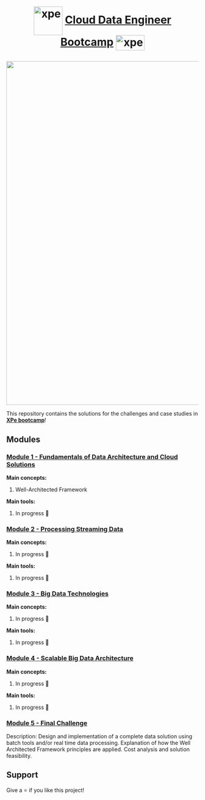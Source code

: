 # <p align="center" style="margin-top: 0px;"><img align="center" alt="xpe" height="75" width="75" src="https://user-images.githubusercontent.com/48625700/195990032-7cf8a32a-40a8-496a-bf12-30acadf8c4cb.svg"> [Cloud Data Engineer Bootcamp](https://www.xpeducacao.com.br/bootcamp/engenheiro-de-dados-cloud) <img align="center" alt="xpe" height="40" width="75" src="https://user-images.githubusercontent.com/48625700/195990434-47cbacbb-8a78-427f-8f5a-7b1640f90819.png">

<p align="center">
  <img width="900" src="https://user-images.githubusercontent.com/48625700/195993069-9322758b-cd21-4a67-b39f-400721a874c4.png">
</p>

This repository contains the solutions for the challenges and case studies in **[XPe bootcamp](https://www.xpeducacao.com.br/bootcamp/engenheiro-de-dados-cloud)**!

## Modules

### [Module 1 - Fundamentals of Data Architecture and Cloud Solutions](https://github.com/mascalmeida/bootcamp-xpe-data-eng-cloud/tree/main/module%201%20-%20Fundamentals%20of%20Data%20Architecture%20and%20Cloud%20Solutions)

**Main concepts:**

1. Well-Architected Framework

**Main tools:** 

1. In progress 🚧

### [Module 2 - Processing Streaming Data](https://github.com/mascalmeida/bootcamp-xpe-data-eng-cloud/tree/main/module%202%20-%20Processing%20Streaming%20Data)

**Main concepts:**

1. In progress 🚧

**Main tools:** 

1. In progress 🚧

### [Module 3 - Big Data Technologies](https://github.com/mascalmeida/bootcamp-xpe-data-eng-cloud/tree/main/module%203%20-%20Big%20Data%20Technologies)

**Main concepts:**

1. In progress 🚧

**Main tools:** 

1. In progress 🚧

### [Module 4 - Scalable Big Data Architecture](https://github.com/mascalmeida/bootcamp-xpe-data-eng-cloud/tree/main/module%204%20-%20Scalable%20Big%20Data%20Architecture)

**Main concepts:**

1. In progress 🚧

**Main tools:** 

1. In progress 🚧

### [Module 5 - Final Challenge](https://github.com/mascalmeida/bootcamp-xpe-data-eng-cloud/tree/main/module%205%20-%20Final%20Challenge)

Description: Design and implementation of a complete data solution using batch tools and/or real time data processing. Explanation of how the Well Architected Framework principles are applied. Cost analysis and solution feasibility.

## Support
Give a ⭐️ if you like this project!
